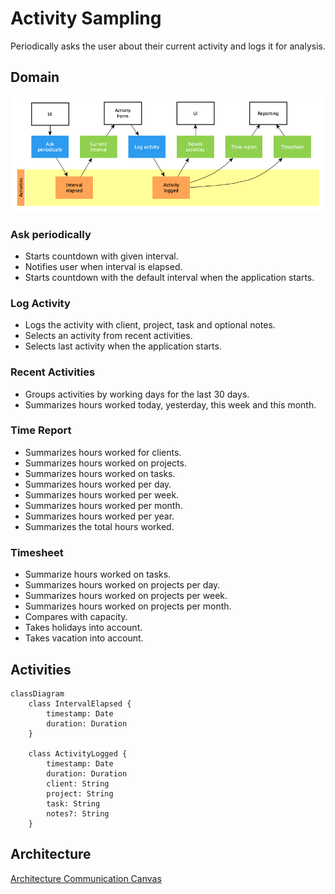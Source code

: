 # Activity Sampling

Periodically asks the user about their current activity and logs it for
analysis.

## Domain

![Domain](domain.png)

### Ask periodically

- Starts countdown with given interval.
- Notifies user when interval is elapsed.
- Starts countdown with the default interval when the application starts.

### Log Activity

- Logs the activity with client, project, task and optional notes.
- Selects an activity from recent activities.
- Selects last activity when the application starts.

### Recent Activities

- Groups activities by working days for the last 30 days.
- Summarizes hours worked today, yesterday, this week and this month.

### Time Report

- Summarizes hours worked for clients.
- Summarizes hours worked on projects.
- Summarizes hours worked on tasks.
- Summarizes hours worked per day.
- Summarizes hours worked per week.
- Summarizes hours worked per month.
- Summarizes hours worked per year.
- Summarizes the total hours worked.

### Timesheet

- Summarize hours worked on tasks.
- Summarizes hours worked on projects per day.
- Summarizes hours worked on projects per week.
- Summarizes hours worked on projects per month.
- Compares with capacity.
- Takes holidays into account.
- Takes vacation into account.

## Activities

```mermaid
classDiagram
    class IntervalElapsed {
        timestamp: Date
        duration: Duration
    }

    class ActivityLogged {
        timestamp: Date
        duration: Duration
        client: String
        project: String
        task: String
        notes?: String
    }
```

## Architecture

[Architecture Communication Canvas](https://html-preview.github.io/?url=https://github.com/falkoschumann/activity-sampling-ts/blob/main/doc/acc.html)
